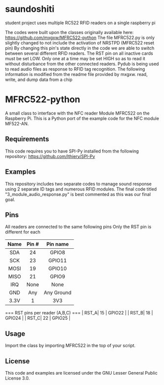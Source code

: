 # saundoshiti
student project uses multiple RC522 RFID readers on a single raspberry pi

The codes were built upon the classes originally available here: https://github.com/mxgxw/MFRC522-python
The file MFRC522.py is only slightly changed to not include the activation of NRSTPD (MFRC522 reset pin)
By changing this pin's state directly in the code we are able to switch between several different RFID readers.
The RST pin on all inactive cards must be set LOW. Only one at a time may be set HIGH so as to read it without disturbance from the other connected readers.
Pydub is being used to read audio files as response to RFID tag recognition.
The following information is modified from the readme file provided by mxgxw.
read, write, and dump data from a chip

MFRC522-python
==============
A small class to interface with the NFC reader Module MFRC522 on the Raspberry Pi.
This is a Python port of the example code for the NFC module MF522-AN.

## Requirements
This code requires you to have SPI-Py installed from the following repository:
https://github.com/lthiery/SPI-Py

## Examples
This repository includes two separate codes to manage sound response using 2 separate ID tags and numerous RFID modules. The final code titled "3_module_audio_response.py" is best commented as this was our final goal.

## Pins

All readers are connected to the same following pins
Only the RST pin is different for each

| Name | Pin # | Pin name   |
|:------:|:-------:|:------------:|
| SDA  | 24    | GPIO8      |
| SCK  | 23    | GPIO11     |
| MOSI | 19    | GPIO10     |
| MISO | 21    | GPIO9      |
| IRQ  | None  | None       |
| GND  | Any   | Any Ground |
| 3.3V | 1     | 3V3        |

=== RST pins per reader (A,B,C) ===
| RST_A| 15    | GPIO22     |
| RST_B| 18    | GPIO24     |
| RST_C| 22    | GPIO25     |

## Usage
Import the class by importing MFRC522 in the top of your script.

## License
This code and examples are licensed under the GNU Lesser General Public License 3.0.

